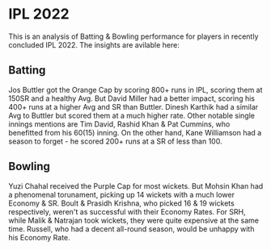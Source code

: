 # IPL 2022

This is an analysis of Batting & Bowling performance for players in recently concluded IPL 2022. The insights are avilable here:

## Batting

Jos Buttler got the Orange Cap by scoring 800+ runs in IPL, scoring them at 150SR and a healthy Avg. But David Miller had a better impact, scoring his 400+ runs at a higher Avg and SR than Buttler. Dinesh Karthik had a similar Avg to Buttler but scored them at a much higher rate. Other notable single innings mentions are Tim David, Rashid Khan & Pat Cummins, who benefitted from his 60(15) inning.
On the other hand, Kane Williamson had a season to forget - he scored 200+ runs at a SR of less than 100.

## Bowling

Yuzi Chahal received the Purple Cap for most wickets. But Mohsin Khan had a phenomenal torunament, picking up 14 wickets with a much lower Economy & SR. Boult & Prasidh Krishna, who picked 16 & 19 wickets respectively, weren't as successful with their Economy Rates. For SRH, while Malik & Natrajan took wickets, they were quite expensive at the same time. Russell, who had a decent all-round season, would be unhappy with his Economy Rate.
